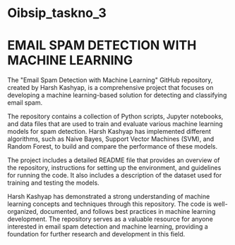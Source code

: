 # Oibsip_taskno_3
# **EMAIL SPAM DETECTION WITH MACHINE LEARNING**
The "Email Spam Detection with Machine Learning" GitHub repository, created by Harsh Kashyap, is a comprehensive project that focuses on developing a machine learning-based solution for detecting and classifying email spam. 

The repository contains a collection of Python scripts, Jupyter notebooks, and data files that are used to train and evaluate various machine learning models for spam detection. Harsh Kashyap has implemented different algorithms, such as Naive Bayes, Support Vector Machines (SVM), and Random Forest, to build and compare the performance of these models.

The project includes a detailed README file that provides an overview of the repository, instructions for setting up the environment, and guidelines for running the code. It also includes a description of the dataset used for training and testing the models.

Harsh Kashyap has demonstrated a strong understanding of machine learning concepts and techniques through this repository. The code is well-organized, documented, and follows best practices in machine learning development. The repository serves as a valuable resource for anyone interested in email spam detection and machine learning, providing a foundation for further research and development in this field.
